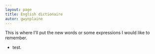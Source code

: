 ```yaml
---
layout: page
title: English dictionaire
autor: gwynplaine
---
```


This is where I'll put the new words or some expressions I would like to remember.

+ test.